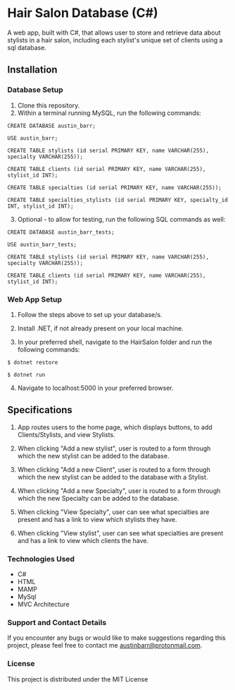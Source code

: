 # Hair Salon Database (C#)

A web app, built with C#, that allows user to store and retrieve data about stylists in a hair salon, including each stylist's unique set of clients using a sql database.

## Installation

### Database Setup

1. Clone this repository.
2. Within a terminal running MySQL, run the following commands:

 ```
 CREATE DATABASE austin_barr;
 ```

 ```
 USE austin_barr;
 ```

 ```
 CREATE TABLE stylists (id serial PRIMARY KEY, name VARCHAR(255), specialty VARCHAR(255));
 ```

 ```
 CREATE TABLE clients (id serial PRIMARY KEY, name VARCHAR(255), stylist_id INT);
 ```

 ```
 CREATE TABLE specialties (id serial PRIMARY KEY, name VARCHAR(255));
 ```

 ```
 CREATE TABLE specialties_stylists (id serial PRIMARY KEY, specialty_id INT, stylist_id INT);
 ```


3. Optional - to allow for testing, run the following SQL commands as well:

 ```
 CREATE DATABASE austin_barr_tests;
 ```

 ```
 USE austin_barr_tests;
 ```


 ```
 CREATE TABLE stylists (id serial PRIMARY KEY, name VARCHAR(255), specialty VARCHAR(255));
 ```


 ```
 CREATE TABLE clients (id serial PRIMARY KEY, name VARCHAR(255), stylist_id INT);
 ```


### Web App Setup

1. Follow the steps above to set up your database/s.
2. Install .NET, if not already present on your local machine.

3. In your preferred shell, navigate to the HairSalon folder and run the following commands:

 ```
 $ dotnet restore
 ```

 ```
 $ dotnet run
 ```

4. Navigate to localhost:5000 in your preferred browser.

## Specifications

1. App routes users to the home page, which displays buttons, to add Clients/Stylists, and view Stylists.

2. When clicking "Add a new stylist", user is routed to a form through which the new stylist can be added to the database.

3. When clicking "Add a new Client", user is routed to a form through which the new stylist can be added to the database with a Stylist.

4. When clicking "Add a new Specialty", user is routed to a form through which the new Specialty can be added to the database.

5. When clicking "View Specialty", user can see what specialties are present and has a link to view which stylists they have.

5. When clicking "View stylist", user can see what specialties are present and has a link to view which clients the have.

### Technologies Used

* C#
* HTML
* MAMP
* MySql
* MVC Architecture

### Support and Contact Details
If you encounter any bugs or would like to make suggestions regarding this project, please feel free to contact me austinbarr@protonmail.com.


### License

This project is distributed under the MIT License
